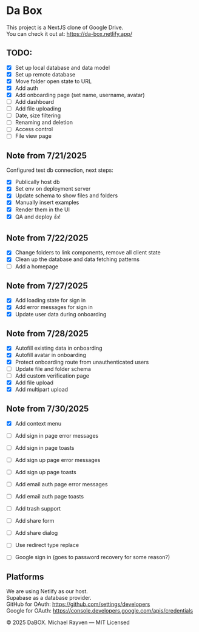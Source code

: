 # Da Box

This project is a NextJS clone of Google Drive.  
You can check it out at: https://da-box.netlify.app/

## TODO:

- [x] Set up local database and data model
- [x] Set up remote database
- [x] Move folder open state to URL
- [x] Add auth
- [x] Add onboarding page (set name, username, avatar)
- [ ] Add dashboard
- [ ] Add file uploading
- [ ] Date, size filtering
- [ ] Renaming and deletion
- [ ] Access control
- [ ] File view page

## Note from 7/21/2025

Configured test db connection, next steps:

- [x] Publically host db
- [x] Set env on deployment server
- [x] Update schema to show files and folders
- [x] Manually insert examples
- [x] Render them in the UI
- [x] QA and deploy 👍!

## Note from 7/22/2025

- [x] Change folders to link components, remove all client state
- [x] Clean up the database and data fetching patterns
- [ ] Add a homepage

## Note from 7/27/2025

- [x] Add loading state for sign in
- [x] Add error messages for sign in
- [x] Update user data during onboarding

## Note from 7/28/2025

- [x] Autofill existing data in onboarding
- [x] Autofill avatar in onboarding
- [x] Protect onboarding route from unauthenticated users
- [ ] Update file and folder schema
- [ ] Add custom verification page
- [x] Add file upload
- [x] Add multipart upload

## Note from 7/30/2025

- [x] Add context menu
- [ ] Add sign in page error messages
- [ ] Add sign in page toasts
- [ ] Add sign up page error messages
- [ ] Add sign up page toasts
- [ ] Add email auth page error messages
- [ ] Add email auth page toasts
- [ ] Add trash support
- [ ] Add share form
- [ ] Add share dialog
- [ ] Use redirect type replace
- [ ] Google sign in (goes to password recovery for some reason?)


## Platforms

We are using Netlify as our host.  
Supabase as a database provider.  
GitHub for OAuth: https://github.com/settings/developers  
Google for OAuth: https://console.developers.google.com/apis/credentials  

© 2025 DaBOX. Michael Rayven — MIT Licensed
